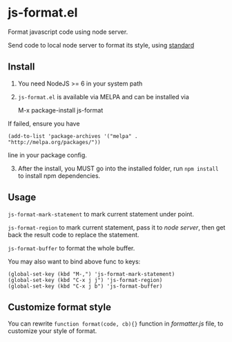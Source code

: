 # js-format.el
Format javascript code using node server.


Send code to local node server to format its style,
 using [standard](http://standardjs.com)

## Install

1. You need NodeJS >= 6 in your system path

2. `js-format.el` is available via MELPA and can be installed via

    M-x package-install js-format

 If failed, ensure you have

    (add-to-list 'package-archives '("melpa" . "http://melpa.org/packages/"))

 line in your package config.

3. After the install, you MUST go into the installed folder, run `npm install`
 to install npm dependencies.

## Usage

`js-format-mark-statement` to mark current statement under point.

`js-format-region` to mark current statement, pass it to *node server*, then get
 back the result code to replace the statement.

`js-format-buffer` to format the whole buffer.

You may also want to bind above func to keys:

    (global-set-key (kbd "M-,") 'js-format-mark-statement)
    (global-set-key (kbd "C-x j j") 'js-format-region)
    (global-set-key (kbd "C-x j b") 'js-format-buffer)

## Customize format style

You can rewrite `function format(code, cb){}` function in *formatter.js* file,
 to customize your style of format.

